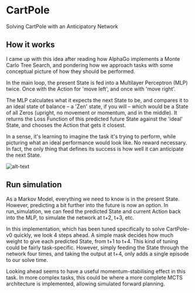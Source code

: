 # CartPole
Solving CartPole with an Anticipatory Network

## How it works
I came up with this idea after reading how AlphaGo implements a Monte Carlo Tree Search, and pondering how we approach tasks with some conceptual picture of how they should be performed.

In the main loop, the present State is fed into a Multilayer Perceptron (MLP) twice. Once with the Action for 'move left', and once with 'move right'.

The MLP calculates what it expects the next State to be, and compares it to an ideal state of balance – a 'Zen' state, if you will – which would be a State of all Zeros (upright, no movement or momentum, and in the middle). It returns the Loss Function of this predicted future State against the 'ideal' State, and chooses the Action that gets it closest.

In a sense, it's learning to imagine the task it's trying to perform, while picturing what an ideal performance would look like. No reward necessary. In fact, the only thing that defines its success is how well it can anticipate the next State.

![alt-text](https://i.imgur.com/UI3nbsg.png)

## Run simulation
As a Markov Model, everything we need to know is in the present State. However, predicting a bit further into the future is now an option. In run_simulation, we can feed the predicted State and current Action back into the MLP, to simulate the network at t+2, t+3, etc.

In this implementation, which has been tuned specifically to solve CartPole-v0 quickly, we look 4 steps ahead. A simple mask decides how much weight to give each predicted State, from t+1 to t+4. This kind of tuning could be fairly task-specific. However, simply feeding the State through the network four times, and taking the output at t+4, only adds a single episode to our solve time.

Looking ahead seems to have a useful momentum-stabilising effect in this task. In more complex tasks, this could be where a more complete MCTS architecture is implemented, allowing simulated forward planning.
